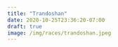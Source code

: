 ```yaml
---
title: "Trandoshan"
date: 2020-10-25T23:36:20-07:00
draft: true
image: /img/races/trandoshan.jpeg
---
```


